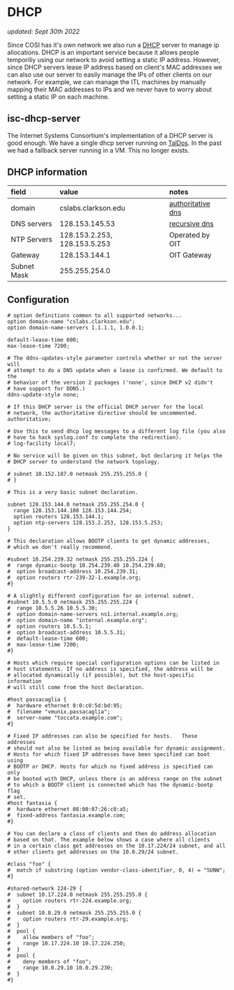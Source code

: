 # DHCP

_updated: Sept 30th 2022_

Since COSI has it's own network we also run a [DHCP](https://en.wikipedia.org/wiki/Dynamic_Host_Configuration_Protocol) server to manage ip allocations. DHCP is an important service because it allows people temporiliy using our network to avoid setting a static IP address. However, since DHCP servers lease IP address based on client's MAC addresses we can also use our server to easily manage the IPs of other clients on our network. For example, we can manage the ITL machines by manually mapping their MAC addresses to IPs and we never have to worry about setting a static IP on each machine.

## isc-dhcp-server

The Internet Systems Consortium's implementation of a DHCP server is good 
enough. We have a single dhcp server running on 
[TalDos](../infrastructure/servers/taldos.md). In the past we had a fallback
server running in a VM. This no longer exists.

## DHCP information

| field | value | notes |
| :---- | :---- | :---- |
| domain | cslabs.clarkson.edu | [authoritative dns](../services/authoritative_dns.md) |
| DNS servers | 128.153.145.53 | [recursive dns](../services/recursive_dns.md) | 
| NTP Servers | 128.153.2.253, 128.153.5.253 | Operated by OIT |
| Gateway | 128.153.144.1 | OIT Gateway |
| Subnet Mask | 255.255.254.0 | |

## Configuration 

```
# option definitions common to all supported networks...
option domain-name "cslabs.clarkson.edu";
option domain-name-servers 1.1.1.1, 1.0.0.1;

default-lease-time 600;
max-lease-time 7200;

# The ddns-updates-style parameter controls whether or not the server will
# attempt to do a DNS update when a lease is confirmed. We default to the
# behavior of the version 2 packages ('none', since DHCP v2 didn't
# have support for DDNS.)
ddns-update-style none;

# If this DHCP server is the official DHCP server for the local
# network, the authoritative directive should be uncommented.
authoritative;

# Use this to send dhcp log messages to a different log file (you also
# have to hack syslog.conf to complete the redirection).
# log-facility local7;

# No service will be given on this subnet, but declaring it helps the 
# DHCP server to understand the network topology.

# subnet 10.152.187.0 netmask 255.255.255.0 {
# }

# This is a very basic subnet declaration.

subnet 128.153.144.0 netmask 255.255.254.0 {
  range 128.153.144.100 128.153.144.254;
  option routers 128.153.144.1;
  option ntp-servers 128.153.2.253, 128.153.5.253;
}

# This declaration allows BOOTP clients to get dynamic addresses,
# which we don't really recommend.

#subnet 10.254.239.32 netmask 255.255.255.224 {
#  range dynamic-bootp 10.254.239.40 10.254.239.60;
#  option broadcast-address 10.254.239.31;
#  option routers rtr-239-32-1.example.org;
#}

# A slightly different configuration for an internal subnet.
#subnet 10.5.5.0 netmask 255.255.255.224 {
#  range 10.5.5.26 10.5.5.30;
#  option domain-name-servers ns1.internal.example.org;
#  option domain-name "internal.example.org";
#  option routers 10.5.5.1;
#  option broadcast-address 10.5.5.31;
#  default-lease-time 600;
#  max-lease-time 7200;
#}

# Hosts which require special configuration options can be listed in
# host statements. If no address is specified, the address will be
# allocated dynamically (if possible), but the host-specific information
# will still come from the host declaration.

#host passacaglia {
#  hardware ethernet 0:0:c0:5d:bd:95;
#  filename "vmunix.passacaglia";
#  server-name "toccata.example.com";
#}

# Fixed IP addresses can also be specified for hosts.   These addresses
# should not also be listed as being available for dynamic assignment.
# Hosts for which fixed IP addresses have been specified can boot using
# BOOTP or DHCP. Hosts for which no fixed address is specified can only
# be booted with DHCP, unless there is an address range on the subnet
# to which a BOOTP client is connected which has the dynamic-bootp flag
# set.
#host fantasia {
#  hardware ethernet 08:00:07:26:c0:a5;
#  fixed-address fantasia.example.com;
#}

# You can declare a class of clients and then do address allocation
# based on that. The example below shows a case where all clients
# in a certain class get addresses on the 10.17.224/24 subnet, and all
# other clients get addresses on the 10.0.29/24 subnet.

#class "foo" {
#  match if substring (option vendor-class-identifier, 0, 4) = "SUNW";
#}

#shared-network 224-29 {
#  subnet 10.17.224.0 netmask 255.255.255.0 {
#    option routers rtr-224.example.org;
#  }
#  subnet 10.0.29.0 netmask 255.255.255.0 {
#    option routers rtr-29.example.org;
#  }
#  pool {
#    allow members of "foo";
#    range 10.17.224.10 10.17.224.250;
#  }
#  pool {
#    deny members of "foo";
#    range 10.0.29.10 10.0.29.230;
#  }
#}

```
